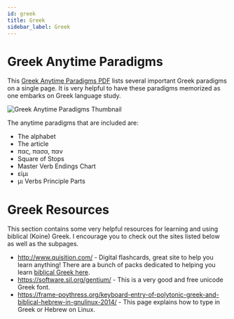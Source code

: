 ```yaml
---
id: greek
title: Greek
sidebar_label: Greek
---
```


# Greek Anytime Paradigms

This [Greek Anytime Paradigms PDF](/pdf/Greek-Anytime-paradigms.pdf) lists several important Greek paradigms on a single page. It is very helpful to have these paradigms memorized as one embarks on Greek language study.

![Greek Anytime Paradigms Thumbnail](/img/greek-anytime-paradigms.png)

The anytime paradigms that are included are:

- The alphabet
- The article
- πας, πασα, παν
- Square of Stops
- Master Verb Endings Chart
- εἰμι
- μι Verbs Principle Parts

# Greek Resources

This section contains some very helpful resources for learning and using biblical (Koine) Greek. I encourage you to check out the sites listed below as well as the subpages.

- http://www.quisition.com/ - Digital flashcards, great site to help you learn anything! There are a bunch of packs dedicated to helping you learn [biblical Greek here](https://quisition.com/library/?search=greek&sort=).
- https://software.sil.org/gentium/ - This is a very good and free unicode Greek font.
- https://frame-poythress.org/keyboard-entry-of-polytonic-greek-and-biblical-hebrew-in-gnulinux-2014/ - This page explains how to type in Greek or Hebrew on Linux.